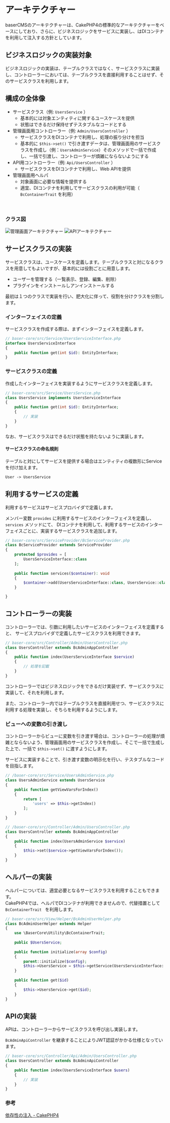 # アーキテクチャー

baserCMSのアーキテクチャーは、CakePHP4の標準的なアーキテクチャーをベースにしており、さらに、ビジネスロジックをサービスに実装し、はDIコンテナを利用して注入する方針としています。

## ビジネスロジックの実装対象
ビジネスロジックの実装は、テーブルクラスではなく、サービスクラスに実装し、コントローラーにおいては、テーブルクラスを直接利用することはせず、そのサービスクラスを利用します。
 
## 構成の全体像
- サービスクラス（例: `UsersService` ） 
  - 基本的には対象エンティティに関するユースケースを提供 
  - 状態はできるだけ保持せずテスタブルなコードとする
- 管理画面用コントローラー（例: `Admin/UsersController` ） 
  - サービスクラスをDIコンテナで利用し、処理の振り分けを担当 
  - 基本的に `$this->set()` で引き渡すデータは、管理画面用のサービスクラスを作成し（例：`UsersAdminService`）そのメソッドで一括で作成し、一括で引渡し、コントローラーが煩雑にならないようにする
- API用コントローラー（例: `Api/UsersController` ） 
  - サービスクラスをDIコンテナで利用し、Web APIを提供
- 管理画面用ヘルパ
  - 対象画面に必要な情報を提供する 
  - 適宜、DIコンテナを利用してサービスクラスの利用が可能（ `BcContainerTrait` を利用）

　
### クラス図
![管理画面アーキテクチャー](./svg/class/baser-core/basic_manage.svg)
![APIアーキテクチャー](./svg/class/baser-core/basic_api.svg)

## サービスクラスの実装
サービスクラスは、ユースケースを定義します。テーブルクラスと対になるクラスを用意してもよいですが、基本的には役割ごとに用意します。

- ユーザーを管理する（一覧表示、登録、編集、削除）
- プラグインをインストールしアンインストールする

最初は１つのクラスで実装を行い、肥大化に伴って、役割を分けクラスを分割します。

### インターフェイスの定義
サービスクラスを作成する際は、まずインターフェイスを定義します。
```php
// baser-core/src/Service/UsersServiceInterface.php
interface UsersServiceInterface
{
    public function get(int $id): EntityInterface;
}
```

### サービスクラスの定義
作成したインターフェイスを実装するようにサービスクラスを定義します。
```php
// baser-core/src/Service/UsersService.php
class UsersService implements UsersServiceInterface
{
    public function get(int $id): EntityInterface;
    {
        // 実装
    }
}
```
なお、サービスクラスはできるだけ状態を持たないように実装します。

#### サービスクラスの命名規則
テーブルと対にしてサービスを提供する場合はエンティティの複数形にServiceを付け加えます。
```php
User -> UsersService
```


 
## 利用するサービスの定義

利用するサービスはサービスプロバイダで定義します。

メンバー変数 `provides` に利用するサービスのインターフェイスを定義し、`services` メソッドにて、
DIコンテナを利用して、利用するサービスのインターフェイスごとに、実装するサービスクラスを追加します。

```php
// baser-core/src/ServiceProvider/BcServiceProvider.php
class BcServiceProvider extends ServiceProvider
{
    protected $provides = [
        UsersServiceInterface::class
    ];
    
    public function services($container): void
    {
        $container->add(UsersServiceInterface::class, UsersService::class);
    }

}
```


## コントローラーの実装

コントローラーでは、引数に利用したいサービスのインターフェイスを定義すると、
サービスプロバイダで定義したサービスクラスを利用できます。

```php
// baser-core/src/Controller/Admin/UsersController.php
class UsersController extends BcAdminAppController
{
    public function index(UsersServiceInterface $service)
    {
        // 処理を記載
    }
}
```

コントローラーではビジネスロジックをできるだけ実装せず、サービスクラスに実装して、それを利用します。

また、コントローラー内ではテーブルクラスを直接利用せつ、サービスクラスに利用する処理を実装し、そちらを利用するようにします。

 
### ビューへの変数の引き渡し
コントローラーからビューに変数を引き渡す場合は、コントローラーの処理が煩雑とならないよう、管理画面用のサービスクラスを作成し、そこで一括で生成した上で、一括で `$this->set()` に渡すようにします。

サービスに実装することで、引き渡す変数の明示化を行い、テスタブルなコードを目指します。

```php
// /baser-core/src/Service/UsersAdminService.php
class UsersAdminService extends UsersService
{
    public function getViewVarsForIndex()
    {
        return [
            'users' => $this->getIndex()
        ];
    }
}

// /baser-core/src/Controller/Admin/UsersController.php
class UsersController extends BcAdminAppController
{
    public function index(UsersAdminService $service)
    {
        $this->set($service->getViewVarsForIndex());
    }
}
```
 
## ヘルパーの実装

ヘルパーについては、適宜必要となるサービスクラスを利用することもできます。  
CakePHP4では、ヘルパでDIコンテナが利用できませんので、代替措置として `BcContainerTrait ` を利用します。

```php
// baser-core/src/View/Helper/BcAdminUserHelper.php
class BcAdminUserHelper extends Helper
{
    use \BaserCore\Utility\BcContainerTrait;
    
    public $UsersService;
    
    public function initialize(array $config)
    {
        parent::initialize($config);
        $this->UsersService = $this->getService(UsersServiceInterface::class)
    }
    
    public function get($id)
    {
        $this->UsersService->get($id);
    }
}
```

 
## APIの実装
APIは、コントローラーからサービスクラスを呼び出し実装します。

`BcAdminApiController` を継承することによりJWT認証がかかる仕様となっています。

```php
// baser-core/src/Controller/Api/Admin/UsersController.php
class UsersController extends BcAdminApiController
{
    public function index(UsersServiceInterface $users)
    {
        // 実装
    }
}
```

### 参考
[依存性の注入 - CakePHP4](https://book.cakephp.org/4/ja/development/dependency-injection.html)

